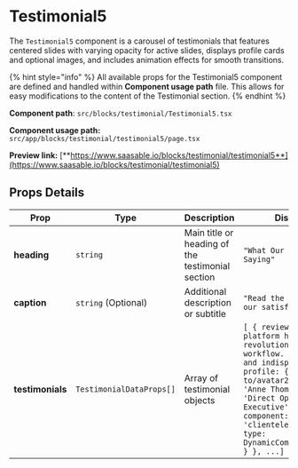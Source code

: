# Testimonial5

The `Testimonial5` component is a carousel of testimonials that features centered slides with varying opacity for active slides, displays profile cards and optional images, and includes animation effects for smooth transitions.

{% hint style="info" %}
All available props for the Testimonial5 component are defined and handled within **Component usage path** file. This allows for easy modifications to the content of the Testimonial section.
{% endhint %}

**Component path**: `src/blocks/testimonial/Testimonial5.tsx`

**Component usage path:**  `src/app/blocks/testimonial/testimonial5/page.tsx`

**Preview link:** [**https://www.saasable.io/blocks/testimonial/testimonial5**](https://www.saasable.io/blocks/testimonial/testimonial5)

## Props Details

| Prop             | Type                     | Description                                      | Displayed as                                                                                                                                                                                                                                                                                         |
| ---------------- | ------------------------ | ------------------------------------------------ | ---------------------------------------------------------------------------------------------------------------------------------------------------------------------------------------------------------------------------------------------------------------------------------------------------- |
| **heading**      | `string`                 | Main title or heading of the testimonial section | `"What Our Clients Are Saying"`                                                                                                                                                                                                                                                                      |
| **caption**      | `string` (Optional)      | Additional description or subtitle               | `"Read the experiences of our satisfied clients"`                                                                                                                                                                                                                                                    |
| **testimonials** | `TestimonialDataProps[]` | Array of testimonial objects                     | `[ { review: 'This AI platform has revolutionized my workflow. Fast, accurate, and indispensable!', profile: { avatar: '/path-to/avatar2.png', name: 'Anne Thompson', role: 'Direct Optimization Executive' }, image: { component: 'clientele/Techlify', type: DynamicComponentType.IMAGE } }, ...]` |
